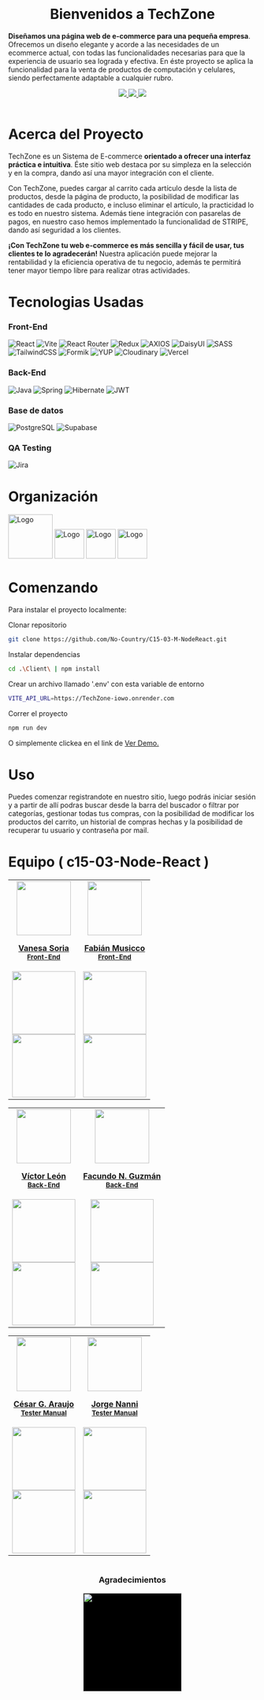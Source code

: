 <div>

<!-- PROJECT LOGO -->
<br />
  <div align='center'>
  <a href="https://github.com/No-Country/C15-03-M-NodeReact" target="_blank">
   <!-- <img src="" alt="Banner"-->
  </a>
<h1>Bienvenidos a TechZone</h1></div>
<div>
  <p>
    <strong>Diseñamos una página web de e-commerce para una pequeña empresa</strong>. Ofrecemos un diseño elegante y acorde a las necesidades de un ecommerce actual, con todas las funcionalidades necesarias para que la experiencia de usuario sea lograda y efectiva. En éste proyecto se aplica la funcionalidad para la venta de productos de computación y celulares, siendo perfectamente adaptable a cualquier rubro.
  </p>
    <div align='center'>
    <a href="https://nocountry-vite.vercel.app/"
     target="_blank">
          <img  src="https://img.shields.io/badge/VER_DEMO-3378FF?style=for-the-badge&logo=vercel&logoColor=%23343B4E"/>
       </a>
       <a href="https://www.figma.com/file/" target="_blank">
          <img  src="https://img.shields.io/badge/VER_DISE%C3%91O-3378FF?style=for-the-badge&logo=figma&logoColor=%23343B4E"/>
      </a>
      <a href="https://github.com/No-Country/C15-03-M-NodeReact/issues" 
      target="_blank">
          <img  src="https://img.shields.io/badge/REPORTAR_BUG-343B4E?style=for-the-badge"/>
      </a>
      </div>
</div>
<!-- ABOUT THE PROJECT -->
<br>
<h1> 
<!--img src="" width="18px"-->
Acerca del Proyecto
</h1>

TechZone es un Sistema de E-commerce <b>orientado a ofrecer una interfaz práctica e intuitiva</b>. Éste sitio web destaca por su simpleza en la selección y en la compra, dando así una mayor integración con el cliente.</br>

Con TechZone, puedes cargar al carrito cada artículo desde la lista de productos, desde la página de producto, la posibilidad de modificar las cantidades de cada producto, e incluso eliminar el artículo, la practicidad lo es todo en nuestro sistema. Además tiene integración con pasarelas de pagos, en nuestro caso hemos implementado la funcionalidad de STRIPE, dando así seguridad a los clientes.</br>

<strong>¡Con TechZone tu web e-commerce es más sencilla y fácil de usar, tus clientes te lo agradecerán!</strong>
Nuestra aplicación puede mejorar la rentabilidad y la eficiencia operativa de tu negocio, además te permitirá tener mayor tiempo libre para realizar otras actividades.

<h1> Tecnologias Usadas
</h1>
<h3>Front-End</h3>

![React](https://img.shields.io/static/v1?style=for-the-badge&message=React&color=222222&logo=React&logoColor=61DAFB&label=)
![Vite](https://img.shields.io/badge/vite-%23646CFF.svg?style=for-the-badge&logo=vite&logoColor=white)
![React Router](https://img.shields.io/badge/React_Router-CA4245?style=for-the-badge&logo=react-router&logoColor=white)
![Redux](https://img.shields.io/badge/redux-%23593d88.svg?style=for-the-badge&logo=redux&logoColor=white)
![AXIOS](https://img.shields.io/badge/AXIOS-%235A29E4?style=for-the-badge&logo=axios)
![DaisyUI](https://img.shields.io/badge/daisyui-5A0EF8?style=for-the-badge&logo=daisyui&logoColor=white)
![SASS](https://img.shields.io/badge/SASS-hotpink.svg?style=for-the-badge&logo=SASS&logoColor=white)
![TailwindCSS](https://img.shields.io/badge/tailwindcss-%2338B2AC.svg?style=for-the-badge&logo=tailwind-css&logoColor=white)
![Formik](https://img.shields.io/badge/FORMIK-172B4D?style=for-the-badge)
![YUP](https://img.shields.io/badge/YUP-000?style=for-the-badge)
![Cloudinary](https://img.shields.io/badge/cloudinary-3448C5?style=for-the-badge)
![Vercel](https://img.shields.io/static/v1?style=for-the-badge&message=Vercel&color=000000&logo=Vercel&logoColor=FFFFFF&label=)

<h3>Back-End</h3>

![Java](https://img.shields.io/badge/Java-%2523ED8B00.svg?style=for-the-badge&logo=oracle&logoColor=red&color=white)
![Spring](https://img.shields.io/badge/spring-%236DB33F.svg?style=for-the-badge&logo=spring&logoColor=white)
![Hibernate](https://img.shields.io/badge/Hibernate-59666C?style=for-the-badge&logo=Hibernate&logoColor=white)
![JWT](https://img.shields.io/badge/JWT-black?style=for-the-badge&logo=JSON%20web%20tokens)

<!-- ![Fly.io](https://img.shields.io/badge/Fly.io-000?style=for-the-badge&color=6F43E8) -->

<!--
![Railway](https://img.shields.io/badge/Railway-000?style=for-the-badge&logo=railway&logoColor=white&labelColor=black&color=black)
 -->

<h3>Base de datos</h3>

![PostgreSQL](https://img.shields.io/static/v1?style=for-the-badge&message=PostgreSQL&color=4169E1&logo=PostgreSQL&logoColor=FFFFFF&label=)
![Supabase](https://img.shields.io/badge/Supabase-3ECF8E?style=for-the-badge&logo=supabase&logoColor=white)

<h3>QA Testing</h3>

![Jira](https://img.shields.io/badge/Jira-FFF?style=for-the-badge&logo=jira&logoColor=blue)

<!-- Organización -->
<h1> Organización
</h1>
  <img src="https://cdn.jsdelivr.net/gh/devicons/devicon/icons/trello/trello-plain-wordmark.svg" alt="Logo" width="90" height="90">
  <img src="https://cdn.jsdelivr.net/gh/devicons/devicon/icons/figma/figma-original.svg" alt="Logo" width="60" height="60">
  <img src="https://cdn.jsdelivr.net/gh/devicons/devicon/icons/slack/slack-original.svg" alt="Logo" width="60" height="60">
<img src="https://img.icons8.com/color/480/discord-new-logo.png" alt="Logo" width="60" height="60">

<!-- GETTING STARTED -->
<h1> Comenzando
</h1>

Para instalar el proyecto localmente:

Clonar repositorio

```sh
git clone https://github.com/No-Country/C15-03-M-NodeReact.git
```

Instalar dependencias

```sh
cd .\Client\ | npm install
```

Crear un archivo llamado '.env' con esta variable de entorno

<!-- ```sh
VITE_API_URL=https://TechZone.fly.dev
``` -->

```sh
VITE_API_URL=https://TechZone-iowo.onrender.com
```

Correr el proyecto

```sh
npm run dev
```

O simplemente clickea en el link de
<a href="https://nocountry-vite.vercel.app/" target="_blank">Ver Demo.</a>

<!-- USAGE EXAMPLES -->
<h1> Uso
</h1>

Puedes comenzar registrandote en nuestro sitio, luego podrás iniciar sesión y a partir de allí podras buscar desde la barra del buscador o filtrar por categorías, gestionar todas tus compras, con la posibilidad de modificar los productos del carrito, un historial de compras hechas y la posibilidad de recuperar tu usuario y contraseña por mail.

<!-- TEAMS -->

<h1> Equipo ( c15-03-Node-React )
</h1>

<table align='center'>
  <tr>
    <td align='center'>
      <div >
        <a href="https://github.com/Vane-SDev" target="_blank" rel="author">
          <img width="110" src="https://avatars.githubusercontent.com/u/106666059?v=4"/>
        </a>
        <a href="https://github.com/Vane-SDev" target="_blank" rel="author">
          <h4 style="margin-top: 1rem;">Vanesa Soria</br><small>Front-End</small></h4>
        </a>
        <div style='display: flex; flex-direction: column'>
        <a href="https://github.com/Vane-SDev" target="_blank">
          <img style='width:8rem' src="https://img.shields.io/static/v1?style=for-the-badge&message=GitHub&color=172B4D&logo=GitHub&logoColor=FFFFFF&label="/>
        </a>
        <a href="https://www.linkedin.com/in/soria-vanesa-webdesign/" target="_blank">
          <img style='width:8rem' src="https://img.shields.io/badge/linkedin%20-%230077B5.svg?&style=for-the-badge&logo=linkedin&logoColor=white"/>
        </a>
        </div>
      </div>
    </td>
    <td align='center'>
      <div >
        <a href="https://github.com/vlas-dev" target="_blank" rel="author">
          <img width="110" src="https://avatars.githubusercontent.com/u/83783001?v=4"/>
        </a>
        <a href="https://github.com/vlas-dev" target="_blank" rel="author">
          <h4 style="margin-top: 1rem;">Fabián Musicco</br><small>Front-End</small></h4>
        </a>
        <div style='display: flex; flex-direction: column'>
        <a href="https://github.com/vlas-dev" target="_blank">
          <img style='width:8rem' src="https://img.shields.io/static/v1?style=for-the-badge&message=GitHub&color=172B4D&logo=GitHub&logoColor=FFFFFF&label="/>
        </a>
        <a href="https://www.linkedin.com/in/fabi%C3%A1n-musicco-a164231b4/" target="_blank">
          <img style='width:8rem' src="https://img.shields.io/badge/linkedin%20-%230077B5.svg?&style=for-the-badge&logo=linkedin&logoColor=white"/>
        </a>
        </div>
      </div>
    </td>
  </tr>
  </table>
  <table align='center'>
<tr>
<td align='center'>
      <div >
        <a href="https://github.com/Kohler98" target="_blank" rel="author">
          <img width="110" src="https://avatars.githubusercontent.com/u/109408596?v=4"/>
        </a>
        <a href="https://github.com/Kohler98" target="_blank" rel="author">
          <h4 style="margin-top: 1rem;">Víctor León</br><small>Back-End</small></h4>
        </a>
        <div style='display: flex; flex-direction: column'>
        <a href="https://github.com/Kohler98" target="_blank">
          <img style='width:8rem' src="https://img.shields.io/static/v1?style=for-the-badge&message=GitHub&color=172B4D&logo=GitHub&logoColor=FFFFFF&label="/>
        </a>
        <a href="https://www.linkedin.com/in/victor-leon-fuentes-1963a8241" target="_blank">
          <img style='width:8rem' src="https://img.shields.io/badge/linkedin%20-%230077B5.svg?&style=for-the-badge&logo=linkedin&logoColor=white"/>
        </a>
        </div>
      </div>
    </td>
<td align='center'>
      <div >
        <a href="https://github.com/facundo000" target="_blank" rel="author">
          <img width="110" src="https://avatars.githubusercontent.com/u/88353632?v=4"/>
        </a>
        <a href="https://github.com/facundo000" target="_blank" rel="author">
          <h4 style="margin-top: 1rem;">Facundo N. Guzmán</br><small>Back-End</small></h4>
        </a>
        <div style='display: flex; flex-direction: column'>
        <a href="https://github.com/facundo000" target="_blank">
          <img style='width:8rem' src="https://img.shields.io/static/v1?style=for-the-badge&message=GitHub&color=172B4D&logo=GitHub&logoColor=FFFFFF&label="/>
        </a>
        <a href="https://www.linkedin.com/in/facundo-nicolas-guzman-olariaga-b4516021a/" target="_blank">
          <img style='width:8rem' src="https://img.shields.io/badge/linkedin%20-%230077B5.svg?&style=for-the-badge&logo=linkedin&logoColor=white"/>
        </a>
        </div>
      </div>
    </td>
  
</tr>
</table>
<table align='center'>
  <tr>
<td align='center'>
      <div >
        <a href="https://github.com/CaesARG72" target="_blank" rel="author">
          <img width="110" src="https://media.licdn.com/dms/image/D4D35AQHRBvAIU3fDTA/profile-framedphoto-shrink_200_200/0/1675260803132?e=1703185200&v=beta&t=aQy-XU2c_3qgh2rM_2xvSHv4J75nTBfxQk3Y25FPJ_g"/>
        </a>
        <a href="https://github.com/CaesARG72" target="_blank" rel="author">
          <h4 style="margin-top: 1rem;">César G. Araujo</br><small>Tester Manual</small></h4>
        </a>
        <div style='display: flex; flex-direction: column; width: 100%'>
        <a href="https://github.com/CaesARG72" target="_blank">
          <img style='width:8rem' src="https://img.shields.io/static/v1?style=for-the-badge&message=GitHub&color=172B4D&logo=GitHub&logoColor=FFFFFF&label="/>
        </a>
        <a href="https://www.linkedin.com/in/c%C3%A9sar-g-araujo-5505166b/" target="_blank">
          <img style='width:8rem' src="https://img.shields.io/badge/linkedin%20-%230077B5.svg?&style=for-the-badge&logo=linkedin&logoColor=white"/>
        </a>
        </div>
      </div>
    </td>
    <td align='center'>
      <div >
        <a href="https://github.com/JorgeNanni" target="_blank" rel="author">
          <img width="110" src="https://media.licdn.com/dms/image/D4D35AQGkklcxyRy5gg/profile-framedphoto-shrink_200_200/0/1692901049117?e=1703185200&v=beta&t=Wl0F3hKEwsCMBedLJgFb9O35WPjsXJudZEf9N-hxUHU"/>
        </a>
        <a href="https://github.com/JorgeNanni" target="_blank" rel="author">
          <h4 style="margin-top: 1rem;">Jorge Nanni</br><small>Tester Manual</small></h4>
        </a>
        <div style='display: flex; flex-direction: column'>
        <a href="https://github.com/JorgeNanni" target="_blank">
          <img style='width:8rem' src="https://img.shields.io/static/v1?style=for-the-badge&message=GitHub&color=172B4D&logo=GitHub&logoColor=FFFFFF&label="/>
        </a>
        <a href="https://www.linkedin.com/in/jorge-nanni/" target="_blank">
          <img style='width:8rem' src="https://img.shields.io/badge/linkedin%20-%230077B5.svg?&style=for-the-badge&logo=linkedin&logoColor=white"/>
        </a>
        </div>
      </div>
    </td>
    </tr>
</table>

<!-- Video -->
<h1> 
</h1>


<!-- ACKNOWLEDGMENTS -->

<div align='center'>
<h3>Agradecimientos</h3>
  <a href="https://www.nocountry.tech/" target="_blank">
    <img style='background-color:black;' src="https://encrypted-tbn0.gstatic.com/images?q=tbn:ANd9GcQsukYB3HL90LSwYv_RIR2O2OlCV8Sbkx2eNHv8nRvOu8L16FxLQ0nPzY02wQ_BJOfQZw&usqp=CAU" width="200">
  </a>
</div>
